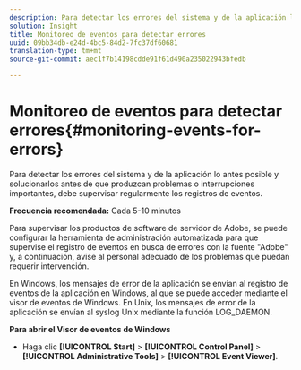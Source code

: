 ```yaml
---
description: Para detectar los errores del sistema y de la aplicación lo antes posible y solucionarlos antes de que produzcan problemas o interrupciones importantes, debe supervisar regularmente los registros de eventos.
solution: Insight
title: Monitoreo de eventos para detectar errores
uuid: 09bb34db-e24d-4bc5-84d2-7fc37df60681
translation-type: tm+mt
source-git-commit: aec1f7b14198cdde91f61d490a235022943bfedb

---
```



# Monitoreo de eventos para detectar errores{#monitoring-events-for-errors}

Para detectar los errores del sistema y de la aplicación lo antes posible y solucionarlos antes de que produzcan problemas o interrupciones importantes, debe supervisar regularmente los registros de eventos.

**Frecuencia recomendada:** Cada 5-10 minutos

Para supervisar los productos de software de servidor de Adobe, se puede configurar la herramienta de administración automatizada para que supervise el registro de eventos en busca de errores con la fuente &quot;Adobe&quot; y, a continuación, avise al personal adecuado de los problemas que puedan requerir intervención.

En Windows, los mensajes de error de la aplicación se envían al registro de eventos de la aplicación en Windows, al que se puede acceder mediante el visor de eventos de Windows. En Unix, los mensajes de error de la aplicación se envían al syslog Unix mediante la función LOG_DAEMON.

**Para abrir el Visor de eventos de Windows**

* Haga clic **[!UICONTROL Start]** > **[!UICONTROL Control Panel]** > **[!UICONTROL Administrative Tools]** > **[!UICONTROL Event Viewer]**.

